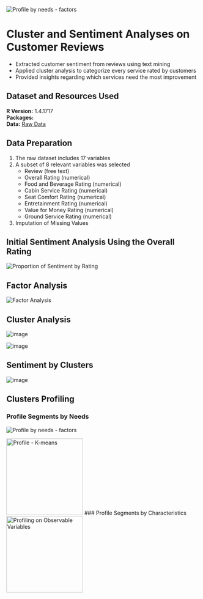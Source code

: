 ![Profile by needs - factors](https://user-images.githubusercontent.com/52983514/132473209-7414629e-5f20-482d-a928-a73e89489347.png)
# Cluster and Sentiment Analyses on Customer Reviews
- Extracted customer sentiment from reviews using text mining
- Applied cluster analysis to categorize every service rated by customers
- Provided insights regarding which services need the most improvement

## Dataset and Resources Used
**R Version:** 1.4.1717\
**Packages:**\
**Data:** [Raw Data](https://www.kaggle.com/efehandanisman/skytrax-airline-reviews)

## Data Preparation 
1. The raw dataset includes 17 variables 
2. A subset of 8 relevant variables was selected
    - Review (free text)
    - Overall Rating (numerical)
    - Food and Beverage Rating (numerical)
    - Cabin Service Rating (numerical)
    - Seat Comfort Rating (numerical)
    - Entretainment Rating (numerical)
    - Value for Money Rating (numerical)
    - Ground Service Rating (numerical)
3. Imputation of Missing Values 

## Initial Sentiment Analysis Using the Overall Rating
![Proportion of Sentiment by Rating](https://user-images.githubusercontent.com/52983514/132456477-fcd24d39-6cc1-4d0c-b916-8949a494b583.png)

## Factor Analysis
![Factor Analysis](https://user-images.githubusercontent.com/52983514/132464590-9d9e575f-9201-4fd8-a875-10238c6f966b.png)


## Cluster Analysis
![image](https://user-images.githubusercontent.com/52983514/132458970-3acd531e-5127-480c-9479-c9c1e231e385.png)

![image](https://user-images.githubusercontent.com/52983514/132461808-a35f2b3c-3ac3-45d4-be42-7683e5d5b894.png)

## Sentiment by Clusters
![image](https://user-images.githubusercontent.com/52983514/132461003-851bea23-b0d8-4332-b820-eb8ddc1d4c03.png)

## Clusters Profiling
### Profile Segments by Needs
![Profile by needs - factors](https://user-images.githubusercontent.com/52983514/132473792-0e6c50ac-2201-4b33-ad98-8e31a29da487.png)

<img width="200" alt="Profile - K-means" src="https://user-images.githubusercontent.com/52983514/132473732-decb783a-0df9-4a24-8585-e979c2d605c8.png">
### Profile Segments by Characteristics
<img width="200" alt="Profiling on Observable Variables" src="https://user-images.githubusercontent.com/52983514/132465349-eafe3f58-dd79-43e7-a43f-015ff70731c9.png">

